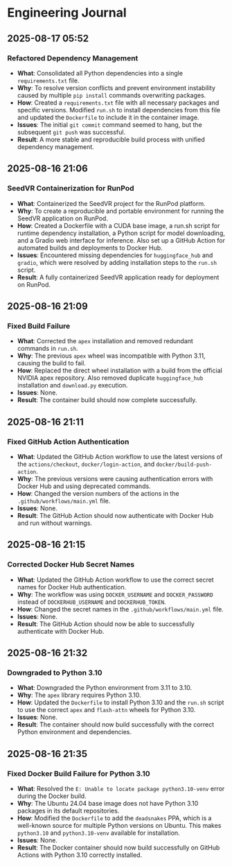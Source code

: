 # Engineering Journal

## 2025-08-17 05:52

### Refactored Dependency Management
- **What**: Consolidated all Python dependencies into a single `requirements.txt` file.
- **Why**: To resolve version conflicts and prevent environment instability caused by multiple `pip install` commands overwriting packages.
- **How**: Created a `requirements.txt` file with all necessary packages and specific versions. Modified `run.sh` to install dependencies from this file and updated the `Dockerfile` to include it in the container image.
- **Issues**: The initial `git commit` command seemed to hang, but the subsequent `git push` was successful.
- **Result**: A more stable and reproducible build process with unified dependency management.

## 2025-08-16 21:06

### SeedVR Containerization for RunPod
- **What**: Containerized the SeedVR project for the RunPod platform.
- **Why**: To create a reproducible and portable environment for running the SeedVR application on RunPod.
- **How**: Created a Dockerfile with a CUDA base image, a run.sh script for runtime dependency installation, a Python script for model downloading, and a Gradio web interface for inference. Also set up a GitHub Action for automated builds and deployments to Docker Hub.
- **Issues**: Encountered missing dependencies for `huggingface_hub` and `gradio`, which were resolved by adding installation steps to the `run.sh` script.
- **Result**: A fully containerized SeedVR application ready for deployment on RunPod.

## 2025-08-16 21:09

### Fixed Build Failure
- **What**: Corrected the `apex` installation and removed redundant commands in `run.sh`.
- **Why**: The previous `apex` wheel was incompatible with Python 3.11, causing the build to fail.
- **How**: Replaced the direct wheel installation with a build from the official NVIDIA apex repository. Also removed duplicate `huggingface_hub` installation and `download.py` execution.
- **Issues**: None.
- **Result**: The container build should now complete successfully.

## 2025-08-16 21:11

### Fixed GitHub Action Authentication
- **What**: Updated the GitHub Action workflow to use the latest versions of the `actions/checkout`, `docker/login-action`, and `docker/build-push-action`.
- **Why**: The previous versions were causing authentication errors with Docker Hub and using deprecated commands.
- **How**: Changed the version numbers of the actions in the `.github/workflows/main.yml` file.
- **Issues**: None.
- **Result**: The GitHub Action should now authenticate with Docker Hub and run without warnings.

## 2025-08-16 21:15

### Corrected Docker Hub Secret Names
- **What**: Updated the GitHub Action workflow to use the correct secret names for Docker Hub authentication.
- **Why**: The workflow was using `DOCKER_USERNAME` and `DOCKER_PASSWORD` instead of `DOCKERHUB_USERNAME` and `DOCKERHUB_TOKEN`.
- **How**: Changed the secret names in the `.github/workflows/main.yml` file.
- **Issues**: None.
- **Result**: The GitHub Action should now be able to successfully authenticate with Docker Hub.

## 2025-08-16 21:32

### Downgraded to Python 3.10
- **What**: Downgraded the Python environment from 3.11 to 3.10.
- **Why**: The `apex` library requires Python 3.10.
- **How**: Updated the `Dockerfile` to install Python 3.10 and the `run.sh` script to use the correct `apex` and `flash-attn` wheels for Python 3.10.
- **Issues**: None.
- **Result**: The container should now build successfully with the correct Python environment and dependencies.

## 2025-08-16 21:35

### Fixed Docker Build Failure for Python 3.10
- **What**: Resolved the `E: Unable to locate package python3.10-venv` error during the Docker build.
- **Why**: The Ubuntu 24.04 base image does not have Python 3.10 packages in its default repositories.
- **How**: Modified the `Dockerfile` to add the `deadsnakes` PPA, which is a well-known source for multiple Python versions on Ubuntu. This makes `python3.10` and `python3.10-venv` available for installation.
- **Issues**: None.
- **Result**: The Docker container should now build successfully on GitHub Actions with Python 3.10 correctly installed.
